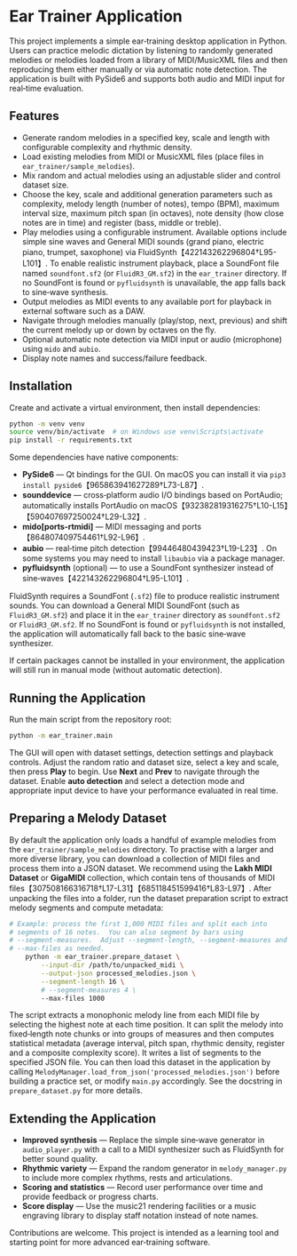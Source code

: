 # Ear Trainer Application

This project implements a simple ear‑training desktop application in Python.
Users can practice melodic dictation by listening to randomly generated
melodies or melodies loaded from a library of MIDI/MusicXML files and then
reproducing them either manually or via automatic note detection.  The
application is built with PySide6 and supports both audio and MIDI input for
real‑time evaluation.

## Features

* Generate random melodies in a specified key, scale and length with
  configurable complexity and rhythmic density.
* Load existing melodies from MIDI or MusicXML files (place files in
  `ear_trainer/sample_melodies`).
* Mix random and actual melodies using an adjustable slider and control
  dataset size.
* Choose the key, scale and additional generation parameters such as
  complexity, melody length (number of notes), tempo (BPM), maximum
  interval size, maximum pitch span (in octaves), note density (how
  close notes are in time) and register (bass, middle or treble).
* Play melodies using a configurable instrument.  Available options
  include simple sine waves and General MIDI sounds (grand piano,
  electric piano, trumpet, saxophone) via FluidSynth【422143262296804†L95-L101】.  To
  enable realistic instrument playback, place a SoundFont file named
  `soundfont.sf2` (or `FluidR3_GM.sf2`) in the `ear_trainer` directory.  If
  no SoundFont is found or `pyfluidsynth` is unavailable, the app
  falls back to sine‑wave synthesis.
* Output melodies as MIDI events to any available port for playback in
  external software such as a DAW.
* Navigate through melodies manually (play/stop, next, previous) and
  shift the current melody up or down by octaves on the fly.
* Optional automatic note detection via MIDI input or audio (microphone) using
  `mido` and `aubio`.
* Display note names and success/failure feedback.

## Installation

Create and activate a virtual environment, then install dependencies:

```sh
python -m venv venv
source venv/bin/activate  # on Windows use venv\Scripts\activate
pip install -r requirements.txt
```

Some dependencies have native components:

* **PySide6** — Qt bindings for the GUI.  On macOS you can install it via
  `pip3 install pyside6`【965863941627289†L73-L87】.
* **sounddevice** — cross‑platform audio I/O bindings based on PortAudio;
  automatically installs PortAudio on macOS【932382819316275†L10-L15】【590407697250024†L29-L32】.
* **mido[ports‑rtmidi]** — MIDI messaging and ports【864807409754461†L92-L96】.
* **aubio** — real‑time pitch detection【99446480439423†L19-L23】.  On some systems you
  may need to install `libaubio` via a package manager.
* **pyfluidsynth** (optional) — to use a SoundFont synthesizer instead of
  sine‑waves【422143262296804†L95-L101】.

FluidSynth requires a SoundFont (`.sf2`) file to produce realistic instrument
sounds.  You can download a General MIDI SoundFont (such as
`FluidR3_GM.sf2`) and place it in the `ear_trainer` directory as
`soundfont.sf2` or `FluidR3_GM.sf2`.  If no SoundFont is found or
`pyfluidsynth` is not installed, the application will automatically
fall back to the basic sine‑wave synthesizer.

If certain packages cannot be installed in your environment, the application
will still run in manual mode (without automatic detection).

## Running the Application

Run the main script from the repository root:

```sh
python -m ear_trainer.main
```

The GUI will open with dataset settings, detection settings and playback
controls.  Adjust the random ratio and dataset size, select a key and scale,
then press **Play** to begin.  Use **Next** and **Prev** to navigate through
the dataset.  Enable **auto detection** and select a detection mode and
appropriate input device to have your performance evaluated in real time.

## Preparing a Melody Dataset

By default the application only loads a handful of example melodies from
the `ear_trainer/sample_melodies` directory.  To practise with a larger and
more diverse library, you can download a collection of MIDI files and
process them into a JSON dataset.  We recommend using the
**Lakh MIDI Dataset** or **GigaMIDI** collection, which contain
tens of thousands of MIDI files【307508166316718†L17-L31】【685118451599416†L83-L97】.
After unpacking the files into a folder, run the dataset preparation
script to extract melody segments and compute metadata:

```sh
# Example: process the first 1,000 MIDI files and split each into
# segments of 16 notes.  You can also segment by bars using
# --segment-measures.  Adjust --segment-length, --segment-measures and
# --max-files as needed.
    python -m ear_trainer.prepare_dataset \
        --input-dir /path/to/unpacked_midi \
        --output-json processed_melodies.json \
        --segment-length 16 \
        # --segment-measures 4 \
        --max-files 1000
```

The script extracts a monophonic melody line from each MIDI file by
selecting the highest note at each time position.  It can split the
melody into fixed‑length note chunks or into groups of measures and then
computes statistical metadata (average interval, pitch span, rhythmic
density, register and a composite complexity score).
It writes a list of segments to the specified JSON file.  You can then
load this dataset in the application by calling
`MelodyManager.load_from_json('processed_melodies.json')` before
building a practice set, or modify `main.py` accordingly.  See the
docstring in `prepare_dataset.py` for more details.

## Extending the Application

* **Improved synthesis** — Replace the simple sine‑wave generator in
  `audio_player.py` with a call to a MIDI synthesizer such as FluidSynth for
  better sound quality.
* **Rhythmic variety** — Expand the random generator in `melody_manager.py`
  to include more complex rhythms, rests and articulations.
* **Scoring and statistics** — Record user performance over time and
  provide feedback or progress charts.
* **Score display** — Use the music21 rendering facilities or a music
  engraving library to display staff notation instead of note names.

Contributions are welcome.  This project is intended as a learning tool and
starting point for more advanced ear‑training software.